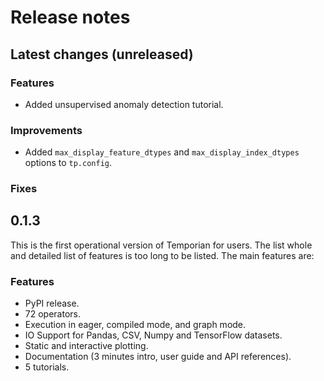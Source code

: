 # Release notes

## Latest changes (unreleased)

### Features

- Added unsupervised anomaly detection tutorial.

### Improvements

- Added `max_display_feature_dtypes` and `max_display_index_dtypes` options to
  `tp.config`.

### Fixes

## 0.1.3

This is the first operational version of Temporian for users. The list whole and
detailed list of features is too long to be listed. The main features are:

### Features

- PyPI release.
- 72 operators.
- Execution in eager, compiled mode, and graph mode.
- IO Support for Pandas, CSV, Numpy and TensorFlow datasets.
- Static and interactive plotting.
- Documentation (3 minutes intro, user guide and API references).
- 5 tutorials.
